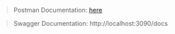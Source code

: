 > Postman Documentation: 
> [here](https://documenter.getpostman.com/view/29492816/2sA2rCUgo5)

> Swagger Documentation: 
> http://localhost:3090/docs
